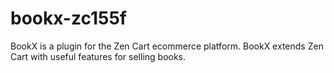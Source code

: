 # bookx-zc155f
BookX is a plugin for the Zen Cart ecommerce platform. BookX extends Zen Cart with useful features for selling books.

